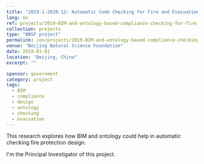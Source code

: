 ```yaml
---
title: "2019.1-2020.12: Automatic Code Checking for Fire and Evacuation based on Ontology and BIM"
lang: en
ref: projects/2019-BIM-and-ontology-based-compliance-checking-for-fire-design
collection: projects
type: "BNSF project"
permalink: /en/projects/2019-BIM-and-ontology-based-compliance-checking-for-fire-design
venue: "Beijing Natural Science Foundation"
date: 2019-01-01
location: "Beijing, China"
excerpt: ""

sponsor: government
category: project
tags: 
  - BIM
  - compliance
  - design
  - ontology
  - checking
  - evacuation
---
```


This research explores how BIM and ontology could help in automatic checking fire protection design. 

I'm the Principal Investigator of this project.